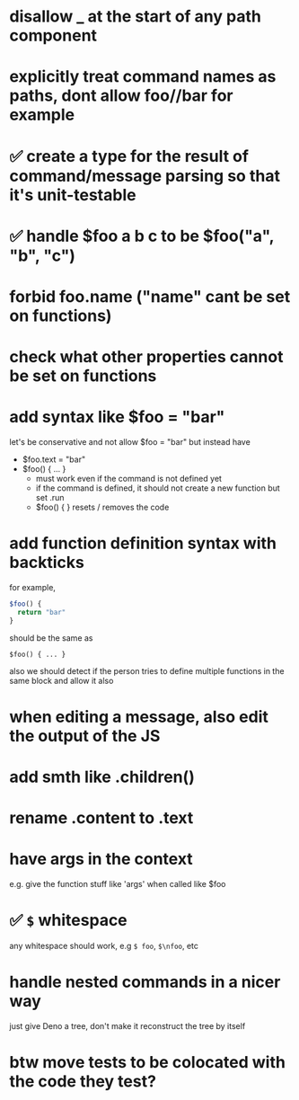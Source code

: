 # disallow _ at the start of any path component

# explicitly treat command names as paths, dont allow foo//bar for example

# ✅ create a type for the result of command/message parsing so that it's unit-testable

# ✅ handle $foo a b c to be $foo("a", "b", "c")

# forbid foo.name ("name" cant be set on functions)

# check what other properties cannot be set on functions

# add syntax like $foo = "bar"

let's be conservative and not allow $foo = "bar" but instead have
- $foo.text = "bar"
- $foo() { ... }
  - must work even if the command is not defined yet
  - if the command is defined, it should not create a new function but set .run
  - $foo() { } resets / removes the code

# add function definition syntax with backticks

for example,

```js
$foo() {
  return "bar"
}
```

should be the same as 

`$foo() { ... }`

also we should detect if the person tries to define multiple functions in the same block and allow it also

# when editing a message, also edit the output of the JS

# add smth like .children()

# rename .content to .text

# have args in the context

e.g. give the function stuff like 'args' when called like $foo

# ✅ `$` whitespace

any whitespace should work, e.g `$ foo`, `$\nfoo`, etc

# handle nested commands in a nicer way

just give Deno a tree, don't make it reconstruct the tree by itself

# btw move tests to be colocated with the code they test?
